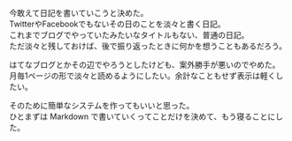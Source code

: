 今敢えて日記を書いていこうと決めた。  
TwitterやFacebookでもないその日のことを淡々と書く日記。  
これまでブログでやっていたみたいなタイトルもない、普通の日記。  
ただ淡々と残しておけば、後で振り返ったときに何かを想うこともあるだろう。

はてなブログとかその辺でやろうとしたけども、案外勝手が悪いのでやめた。  
月毎1ページの形で淡々と読めるようにしたい。余計なこともせず表示は軽くしたい。

そのために簡単なシステムを作ってもいいと思った。  
ひとまずは Markdown で書いていくってことだけを決めて、もう寝ることにした。
